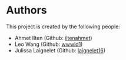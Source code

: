 # Authors

This project is created by the following people:
- Ahmet Ilten (Github: [iltenahmet](https://github.com/iltenahmet))
- Leo Wang (Github: [wwwld1](https://github.com/wwwld1))
- Julissa Laignelet (Github: [laignelet16](https://github.com/laignelet16))
